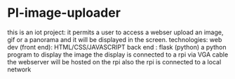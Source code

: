 # PI-image-uploader
this is an iot project: it permits a user to access a webser upload an image, gif or a panorama and it will be displayed in the screen. 
technologies: 
web dev (front end): HTML/CSS/JAVASCRIPT
        back end : flask (python) 
a python program to display the image 
the display is connected to a rpi via VGA cable 
the webserver will be hosted on the rpi also 
the rpi is connected to a local network 

